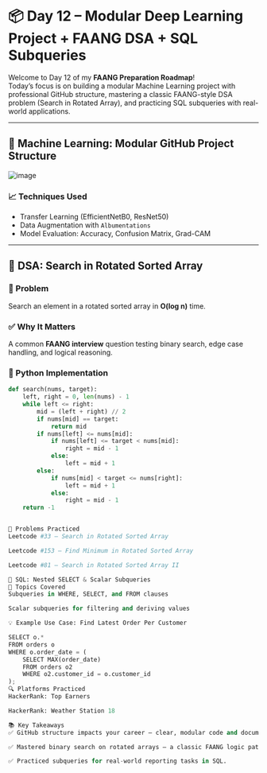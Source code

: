 # 📦 Day 12 – Modular Deep Learning Project + FAANG DSA + SQL Subqueries

Welcome to Day 12 of my **FAANG Preparation Roadmap**!  
Today’s focus is on building a modular Machine Learning project with professional GitHub structure, mastering a classic FAANG-style DSA problem (Search in Rotated Array), and practicing SQL subqueries with real-world applications.

---

## 🔗 Machine Learning: Modular GitHub Project Structure



![image](https://github.com/user-attachments/assets/7b71b400-ea21-48a0-8999-75a986c5a236)



### 📈 Techniques Used
- Transfer Learning (EfficientNetB0, ResNet50)
- Data Augmentation with `Albumentations`
- Model Evaluation: Accuracy, Confusion Matrix, Grad-CAM

---

## 🧪 DSA: Search in Rotated Sorted Array

### 🎯 Problem
Search an element in a rotated sorted array in **O(log n)** time.

### ✅ Why It Matters
A common **FAANG interview** question testing binary search, edge case handling, and logical reasoning.

### 🧩 Python Implementation
```python
def search(nums, target):
    left, right = 0, len(nums) - 1
    while left <= right:
        mid = (left + right) // 2
        if nums[mid] == target:
            return mid
        if nums[left] <= nums[mid]:
            if nums[left] <= target < nums[mid]:
                right = mid - 1
            else:
                left = mid + 1
        else:
            if nums[mid] < target <= nums[right]:
                left = mid + 1
            else:
                right = mid - 1
    return -1


🧠 Problems Practiced
Leetcode #33 – Search in Rotated Sorted Array

Leetcode #153 – Find Minimum in Rotated Sorted Array

Leetcode #81 – Search in Rotated Sorted Array II

🧮 SQL: Nested SELECT & Scalar Subqueries
📘 Topics Covered
Subqueries in WHERE, SELECT, and FROM clauses

Scalar subqueries for filtering and deriving values

💡 Example Use Case: Find Latest Order Per Customer

SELECT o.*
FROM orders o
WHERE o.order_date = (
    SELECT MAX(order_date)
    FROM orders o2
    WHERE o2.customer_id = o.customer_id
);
🔍 Platforms Practiced
HackerRank: Top Earners

HackerRank: Weather Station 18

📚 Key Takeaways
✅ GitHub structure impacts your career — clear, modular code and documentation matter.

✅ Mastered binary search on rotated arrays — a classic FAANG logic pattern.

✅ Practiced subqueries for real-world reporting tasks in SQL.


